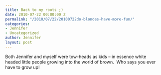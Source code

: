 ```yaml
---
title: Back to my roots ;)
date: 2010-07-22 00:00:00 Z
permalink: "/2010/07/22/20100722do-blondes-have-more-fun/"
categories:
- Jennifer
- Uncategorized
author: Jennifer
layout: post
---
```


Both Jennifer and myself were tow-heads as kids &#8211; in essence white headed little people growing into the world of brown.  Who says you ever have to grow up!

<a rel="attachment wp-att-891" href="/teamelam/assets/images/Back-to-my-roots/1283542651000-missing.jpg" /></a>
